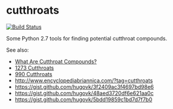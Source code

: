 # cutthroats

[![Build Status](https://travis-ci.org/hugovk/cutthroats.svg?branch=master)](https://travis-ci.org/hugovk/cutthroats)

Some Python 2.7 tools for finding potential cutthroat compounds.

See also:

 * [What Are Cutthroat Compounds?](http://www.encyclopediabriannica.com/?p=57)
 * [1273 Cutthroats](http://www.encyclopediabriannica.com/?p=473)
 * [990 Cutthroats](http://www.encyclopediabriannica.com/?p=45)
 * http://www.encyclopediabriannica.com/?tag=cutthroats
 * https://gist.github.com/hugovk/3f2409ac3f4697bd98e6
 * https://gist.github.com/hugovk/48aed3720df6e621aa0c
 * https://gist.github.com/hugovk/5bdd19859c1bd7d7f7b0
